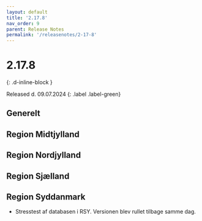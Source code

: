 ```yaml
---
layout: default
title: '2.17.8'
nav_order: 9
parent: Release Notes
permalink: '/releasenotes/2-17-8'
---
```


# 2.17.8
{: .d-inline-block }

Released d. 09.07.2024
{: .label .label-green}

## Generelt

## Region Midtjylland

## Region Nordjylland

## Region Sjælland

## Region Syddanmark
- Stresstest af databasen i RSY. Versionen blev rullet tilbage samme dag. 
